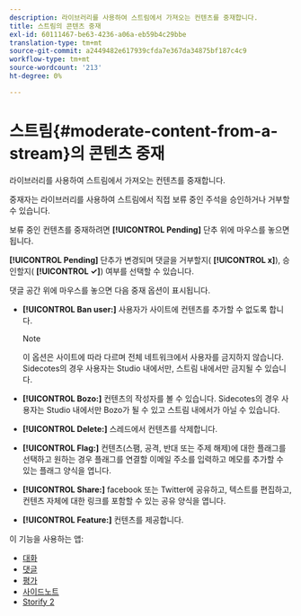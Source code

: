 ```yaml
---
description: 라이브러리를 사용하여 스트림에서 가져오는 컨텐츠를 중재합니다.
title: 스트림의 콘텐츠 중재
exl-id: 60111467-be63-4236-a06a-eb59b4c29bbe
translation-type: tm+mt
source-git-commit: a2449482e617939cfda7e367da34875bf187c4c9
workflow-type: tm+mt
source-wordcount: '213'
ht-degree: 0%

---
```


# 스트림{#moderate-content-from-a-stream}의 콘텐츠 중재

라이브러리를 사용하여 스트림에서 가져오는 컨텐츠를 중재합니다.

중재자는 라이브러리를 사용하여 스트림에서 직접 보류 중인 주석을 승인하거나 거부할 수 있습니다.

보류 중인 컨텐츠를 중재하려면 **[!UICONTROL Pending]** 단추 위에 마우스를 놓으면 됩니다.

**[!UICONTROL Pending]** 단추가 변경되며 댓글을 거부할지( **[!UICONTROL x]**), 승인할지( **[!UICONTROL ✓]**) 여부를 선택할 수 있습니다.

댓글 공간 위에 마우스를 놓으면 다음 중재 옵션이 표시됩니다.

* **[!UICONTROL Ban user:]** 사용자가 사이트에 컨텐츠를 추가할 수 없도록 합니다.

   >[!NOTE]
   >
   >이 옵션은 사이트에 따라 다르며 전체 네트워크에서 사용자를 금지하지 않습니다. Sidecotes의 경우 사용자는 Studio 내에서만, 스트림 내에서만 금지될 수 있습니다.

* **[!UICONTROL Bozo:]** 컨텐츠의 작성자를 볼 수 있습니다. Sidecotes의 경우 사용자는 Studio 내에서만 Bozo가 될 수 있고 스트림 내에서가 아닐 수 있습니다.
* **[!UICONTROL Delete:]** 스레드에서 컨텐츠를 삭제합니다.
* **[!UICONTROL Flag:]** 컨텐츠(스팸, 공격, 반대 또는 주제 해제)에 대한 플래그를 선택하고 원하는 경우 플래그를 연결할 이메일 주소를 입력하고 메모를 추가할 수 있는 플래그 양식을 엽니다.
* **[!UICONTROL Share:]** facebook 또는 Twitter에 공유하고, 텍스트를 편집하고, 컨텐츠 자체에 대한 링크를 포함할 수 있는 공유 양식을 엽니다.
* **[!UICONTROL Feature:]** 컨텐츠를 제공합니다.



이 기능을 사용하는 앱:

* [대화](/help/using/c-about-apps/c-chat-app/c-chat-app.md#c_chat_app)
* [댓글](/help/using/c-about-apps/c-comments/c-comments.md)
* [평가](/help/using/c-about-apps/c-reviews-app/c-reviews-app.md#c_reviews_app)
* [사이드노트](/help/using/c-about-apps/c-sidenotes-app/c-sidenotes-app.md#c_sidenotes_app)
* [Storify 2](/help/using/c-about-apps/c-storify2/c-storify2.md#c_storify2)
